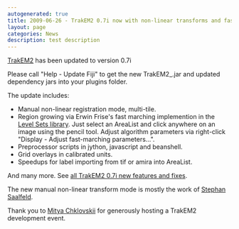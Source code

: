 ```yaml
---
autogenerated: true
title: 2009-06-26 - TrakEM2 0.7i now with non-linear transforms and fast marching region growth
layout: page
categories: News
description: test description
---
```


[TrakEM2](/plugins/trakem2) has been updated to version 0.7i

Please call "Help - Update Fiji" to get the new TrakEM2\_.jar and updated dependency jars into your plugins folder.

The update includes:

-   Manual non-linear registration mode, multi-tile.
-   Region growing via Erwin Frise's fast marching implemention in the [Level Sets library](/plugins/level-sets). Just select an AreaList and click anywhere on an image using the pencil tool. Adjust algorithm parameters via right-click "Display - Adjust fast-marching parameters...".
-   Preprocessor scripts in jython, javascript and beanshell.
-   Grid overlays in calibrated units.
-   Speedups for label importing from tif or amira into AreaList.

And many more. See [all TrakEM2 0.7i new features and fixes](http://t2.ini.uzh.ch/trakem2.html).

The new manual non-linear transform mode is mostly the work of [Stephan Saalfeld](http://fly.mpi-cbg.de/saalfeld).

Thank you to [Mitya Chklovskii](http://research.janelia.org/Chklovskii) for generously hosting a TrakEM2 development event.


